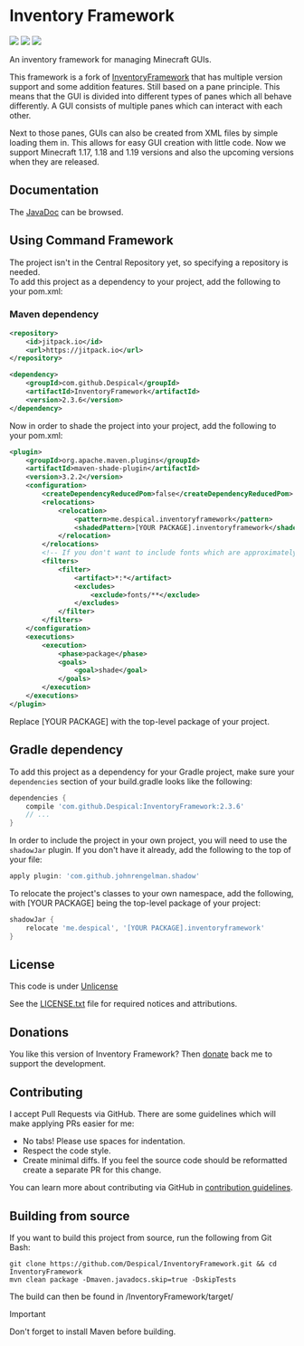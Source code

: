 # Inventory Framework
[![](https://jitpack.io/v/Despical/InventoryFramework.svg)](https://jitpack.io/#Despical/InventoryFramework)
[![](https://img.shields.io/badge/JavaDocs-latest-lime.svg)](https://javadoc.io/doc/com.github.Despical/InventoryFramework)
[![](https://img.shields.io/badge/Wiki-click-lime.svg)](https://github.com/Despical/InventoryFramework/wiki)

An inventory framework for managing Minecraft GUIs.

This framework is a fork of [InventoryFramework](https://github.com/stefvanschie/IF) that has multiple version support and some addition features. Still based on a pane principle. This means that the GUI is divided into different types of panes which all behave differently. A GUI consists of multiple panes which can interact with each other.

Next to those panes, GUIs can also be created from XML files by simple loading them in. This allows for easy GUI creation with little code. Now we support Minecraft 1.17, 1.18 and 1.19 versions and also the upcoming versions when they are released.

## Documentation
The [JavaDoc](https://javadoc.jitpack.io/com/github/Despical/InventoryFramework/latest/javadoc/index.html) can be browsed.

## Using Command Framework
The project isn't in the Central Repository yet, so specifying a repository is needed.<br>
To add this project as a dependency to your project, add the following to your pom.xml:

### Maven dependency
```xml
<repository>
    <id>jitpack.io</id>
    <url>https://jitpack.io</url>
</repository>
```
```xml
<dependency>
    <groupId>com.github.Despical</groupId>
    <artifactId>InventoryFramework</artifactId>
    <version>2.3.6</version>
</dependency>
```

Now in order to shade the project into your project, add the following to your pom.xml:
```XML
<plugin>
    <groupId>org.apache.maven.plugins</groupId>
    <artifactId>maven-shade-plugin</artifactId>
    <version>3.2.2</version>
    <configuration>
        <createDependencyReducedPom>false</createDependencyReducedPom>
        <relocations>
            <relocation>
                <pattern>me.despical.inventoryframework</pattern>
                <shadedPattern>[YOUR PACKAGE].inventoryframework</shadedPattern>
            </relocation>
        </relocations>
        <!-- If you don't want to include fonts which are approximately 150 kbs -->
        <filters>
            <filter>
                <artifact>*:*</artifact>
                <excludes>
                    <exclude>fonts/**</exclude>
                </excludes>
            </filter>
        </filters>
    </configuration>
    <executions>
        <execution>
            <phase>package</phase>
            <goals>
                <goal>shade</goal>
            </goals>
        </execution>
    </executions>
</plugin>
```
Replace [YOUR PACKAGE] with the top-level package of your project.

## Gradle dependency
To add this project as a dependency for your Gradle project, make sure your `dependencies` section of your build.gradle looks like the following:
```Groovy
dependencies {
    compile 'com.github.Despical:InventoryFramework:2.3.6'
    // ...
}
```
In order to include the project in your own project, you will need to use the `shadowJar` plugin. If you don't have it already, add the following to the top of your file:
```Groovy
apply plugin: 'com.github.johnrengelman.shadow'
```
To relocate the project's classes to your own namespace, add the following, with [YOUR PACKAGE] being the top-level package of your project:
```Groovy
shadowJar {
    relocate 'me.despical', '[YOUR PACKAGE].inventoryframework'
}
```

## License
This code is under [Unlicense](https://unlicense.org/)

See the [LICENSE.txt](https://github.com/Despical/InventoryFramework/blob/main/LICENSE) file for required notices and attributions.

## Donations
You like this version of Inventory Framework? Then [donate](https://www.patreon.com/despical) back me to support the development.

## Contributing

I accept Pull Requests via GitHub. There are some guidelines which will make applying PRs easier for me:
+ No tabs! Please use spaces for indentation.
+ Respect the code style.
+ Create minimal diffs. If you feel the source code should be reformatted create a separate PR for this change.

You can learn more about contributing via GitHub in [contribution guidelines](../CONTRIBUTING.md).

## Building from source
If you want to build this project from source, run the following from Git Bash:

    git clone https://github.com/Despical/InventoryFramework.git && cd InventoryFramework
    mvn clean package -Dmaven.javadocs.skip=true -DskipTests

The build can then be found in /InventoryFramework/target/<br>
> [!IMPORTANT]  
> Don't forget to install Maven before building.

